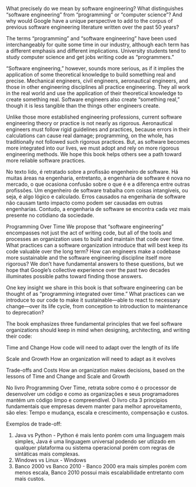 What precisely do we mean by software engineering? What distinguishes “software engineering” from “programming” or “computer science”? And why would Google have a unique perspective to add to the corpus of previous software engineering literature written over the past 50 years?
 
The terms “programming” and “software engineering” have been used interchangeably for quite some time in our industry, although each term has a different emphasis and different implications. University students tend to study computer science and get jobs writing code as “programmers.”
 
“Software engineering,” however, sounds more serious, as if it implies the application of some theoretical knowledge to build something real and precise. Mechanical engineers, civil engineers, aeronautical engineers, and those in other engineering disciplines all practice engineering. They all work in the real world and use the application of their theoretical knowledge to create something real. Software engineers also create “something real,” though it is less tangible than the things other engineers create.
 
Unlike those more established engineering professions, current software engineering theory or practice is not nearly as rigorous. Aeronautical engineers must follow rigid guidelines and practices, because errors in their calculations can cause real damage; programming, on the whole, has traditionally not followed such rigorous practices. But, as software becomes more integrated into our lives, we must adopt and rely on more rigorous engineering methods. We hope this book helps others see a path toward more reliable software practices.

No texto lido, é retratado sobre a profissão engenheiro de software. Há muitas áreas na engenharia, entretanto, a engenharia de software é nova no mercado, o que ocasiona confusão sobre o que é e a diferença entre outras profissões. 
Um engenheiro de software trabalha com coisas intangíveis, ou seja, é algo lógico e calculado. Erros causados na engenharia de software não causam tanto impacto como podem ser causadas em outras engenharias.
Contudo, a engenharia de software se encontra cada vez mais presente no cotidiano da sociedade.

Programming Over Time
We propose that “software engineering” encompasses not just the act of writing code, but all of the tools and processes an organization uses to build and maintain that code over time. What practices can a software organization introduce that will best keep its code valuable over the long term? How can engineers make a codebase more sustainable and the software engineering discipline itself more rigorous? We don’t have fundamental answers to these questions, but we hope that Google’s collective experience over the past two decades illuminates possible paths toward finding those answers.
 
One key insight we share in this book is that software engineering can be thought of as “programming integrated over time.” What practices can we introduce to our code to make it sustainable—able to react to necessary change—over its life cycle, from conception to introduction to maintenance to deprecation?
 
The book emphasizes three fundamental principles that we feel software organizations should keep in mind when designing, architecting, and writing their code:
 
Time and Change
How code will need to adapt over the length of its life
 
Scale and Growth
How an organization will need to adapt as it evolves
 
Trade-offs and Costs
How an organization makes decisions, based on the lessons of Time and Change and Scale and Growth

No livro Programming Over Time, retrata sobre como é o processor de desenvolver um código e como as organizações e seus programadores mantém um código limpo e compreendível. O livro cita 3 principios fundamentais que empresas devem manter para melhor aproveitamento, são eles: Tempo e mudança, escala e crescimento, compensação e custos.


Exemplos de trade-off:
1. Java vs Python - Python é mais lento porém com uma linguagem mais simples, Java é uma linguagem universal podendo ser utlizado em qualquer plataforma ou sistema operacional porém com regras de sintáticas mais complexas.
2. Windows vs Linux - Windows  
3. Banco 2000 vs Banco 2010 - Banco 2000 era mais simples porém com menos escala, Banco 2010 possui mais escalabilidade entretanto com mais custos. 

